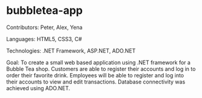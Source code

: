 # bubbletea-app

Contributors: Peter, Alex, Yena

Languages: HTML5, CSS3, C#

Technologies: .NET Framework, ASP.NET, ADO.NET

Goal: To create a small web based application using .NET framework for a Bubble Tea shop. Customers are able to register their accounts and log in to order their favorite drink. Employees will be able to register and log into their accounts to view and edit transactions. Database connectivity was achieved using ADO.NET.

